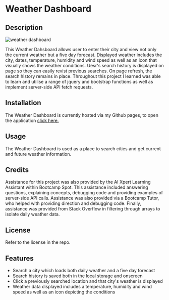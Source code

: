 # Weather Dashboard

## Description

![weather dashboard](https://github.com/ashlynmcgarry/weather-dashboard/assets/166701777/970b8c8c-2af5-455e-a844-4f9bb89f58e5)

This Weather Dahsboard allows user to enter their city and view not only the current weather but a five day forecast. Displayed weather includes the city, dates, temperature, humidity and wind speed as well as an icon that visually shows the weather conditions. Uesr's search history is displayed on page so they can easily revist previous searches. On page refresh, the search history remains in place. Throughout this project I learned was able to learn and utilise a range of jquery and bootstrap functions as well as implement server-side API fetch requests. 

## Installation

The Weather Dashboard is currently hosted via my Github pages, to open the application [click here.](https://ashlynmcgarry.github.io/weather-dashboard/)

## Usage

The Weather Dashboard is used as a place to search cities and get current and future weather information.

## Credits

Assistance for this project was also provided by the AI Xpert Learning Assistant within Bootcamp Spot. This assistance included answering questions, explaining concepts, debugging code and providing examples of server-side API calls. Assistance was also provided via a Bootcamp Tutor, who helped with providing direction and debugging code. Finally, assistance was provided from Stack Overflow in filtering through arrays to isolate daily weather data.

## License

Refer to the license in the repo.

## Features

- Search a city which loads both daily weather and a five day forecast
- Search history is saved both in the local storage and onscreen
- Click a previously searched location and that city's weather is displayed
- Weather data displayed includes a temperature, humidity and wind speed as well as an icon depicting the conditions
